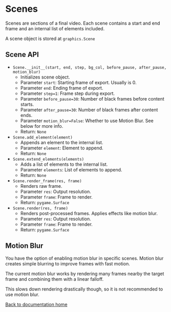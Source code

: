# Scenes

Scenes are sections of a final video.
Each scene contains a start and end frame and an internal list of elements included.

A scene object is stored at `graphics.Scene`

## Scene API

* `Scene.__init__(start, end, step, bg_col, before_pause, after_pause, motion_blur)`
    * Initializes scene object.
    * Parameter `start`: Starting frame of export. Usually is 0.
    * Parameter `end`: Ending frame of export.
    * Parameter `step=1`: Frame step during export.
    * Parameter `before_pause=30`: Number of black frames before content starts.
    * Parameter `after_pause=30`: Number of black frames after content ends.
    * Parameter `motion_blur=False`: Whether to use Motion Blur. See below for more info.
    * Return: `None`
* `Scene.add_element(element)`
    * Appends an element to the internal list.
    * Parameter `element`: Element to append.
    * Return: `None`
* `Scene.extend_elements(elements)`
    * Adds a list of elements to the internal list.
    * Parameter `elements`: List of elements to append.
    * Return: `None`
* `Scene.render_frame(res, frame)`
    * Renders raw frame.
    * Parameter `res`: Output resolution.
    * Parameter `frame`: Frame to render.
    * Return: `pygame.Surface`
* `Scene.render(res, frame)`
    * Renders post-processed frames. Applies effects like motion blur.
    * Parameter `res`: Output resolution.
    * Parameter `frame`: Frame to render.
    * Return: `pygame.Surface`

## Motion Blur

You have the option of enabling motion blur in specific scenes.
Motion blur creates simple blurring to improve frames with fast motion.

The current motion blur works by rendering many frames nearby the target frame
and combining them with a linear falloff.

This slows down rendering drastically though, so it is not recommended to use motion blur.

[Back to documentation home][home]

[home]: https://medilocus.github.io/graphic_videos/
